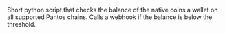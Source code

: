 Short python script that checks the balance of the native coins a wallet on all supported Pantos chains.
Calls a webhook if the balance is below the threshold.
